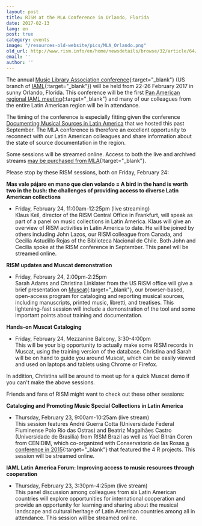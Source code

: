 ```yaml
---
layout: post
title: RISM at the MLA Conference in Orlando, Florida
date: 2017-02-13
lang: en
post: true
category: events
image: "/resources-old-website/pics/MLA_Orlando.png"
old_url: http://www.rism.info/en/home/newsdetails/browse/32/article/64/rism-at-the-mla-conference-in-orlando-florida.html
email: ''
author: ''
---
```


The annual [Music Library Association conference](https://www.musiclibraryassoc.org/mpage/mla_2017){:target="_blank"} (US branch of [IAML](http://www.iaml.info/){:target="_blank"}) will be held from 22-26 February 2017 in sunny Orlando, Florida. This conference will be the first [Pan American regional IAML meeting](http://www.iaml.info/news/mla-goes-pan-american){:target="_blank"} and many of our colleagues from the entire Latin American region will be in attendance.

The timing of the conference is especially fitting given the conference [Documenting Musical Sources in Latin America](/publications/conferences/latin-america-conference-2016.html) that we hosted this past September. The MLA conference is therefore an excellent opportunity to reconnect with our Latin American colleagues and share information about the state of source documentation in the region.

Some sessions will be streamed online. Access to both the live and archived streams [may be purchased from MLA](https://www.musiclibraryassoc.org/events/EventDetails.aspx?id=910275){:target="_blank"}.

Please stop by these RISM sessions, both on Friday, February 24:

**Mas vale pájaro en mano que cien volando = A bird in the hand is worth two in the bush: the challenges of providing access to diverse Latin American collections**

- Friday, February 24, 11:00am-12:25pm (live streaming)  
Klaus Keil, director of the RISM Central Office in Frankfurt, will speak as part of a panel on music collections in Latin America. Klaus will give an overview of RISM activities in Latin America to date. He will be joined by others including John Lazos, our RISM colleague from Canada, and Cecilia Astudillo Rojas of the Biblioteca Nacional de Chile. Both John and Cecilia spoke at the RISM conference in September. This panel will be streamed online.

**RISM updates and Muscat demonstration**

- Friday, February 24, 2:00pm-2:25pm  
Sarah Adams and Christina Linklater from the US RISM office will give a brief presentation on [Muscat](/community/muscat.html){:target="_blank"}, our browser-based, open-access program for cataloging and reporting musical sources, including manuscripts, printed music, libretti, and treatises. This lightening-fast session will include a demonstration of the tool and some important points about training and documentation.

**Hands-on Muscat Cataloging**

- Friday, February 24, Mezzanine Balcony, 3:30-4:00pm  
This will be your big opportunity to actually make some RISM records in Muscat, using the training version of the database. Christina and Sarah will be on hand to guide you around Muscat, which can be easily viewed and used on laptops and tablets using Chrome or Firefox.

In addition, Christina will be around to meet up for a quick Muscat demo if you can't make the above sessions.

Friends and fans of RISM might want to check out these other sessions:

**Cataloging and Promoting Music Special Collections in Latin America**

- Thursday, February 23, 9:00am-10:25am (live stream)  
This session features André Guerra Cotta (Universidade Federal Fluminense Polo Rio das Ostras) and Beatriz Magalhães Castro (Universidade de Brasilia) from RISM Brazil as well as Yael Bitrán Goren from CENIDIM, which co-organized with Conservatorio de las Rosas [a conference in 2015](/events/2015/09/14/rism-and-the-rs-in-mexico.html){:target="_blank"} that featured the 4 R projects. This session will be streamed online.

**IAML Latin America Forum: Improving access to music resources through cooperation**

- Thursday, February 23, 3:30pm-4:25pm (live stream)  
This panel discussion among colleagues from six Latin American countries will explore opportunities for international cooperation and provide an opportunity for learning and sharing about the musical landscape and cultural heritage of Latin American countries among all in attendance. This session will be streamed online.
